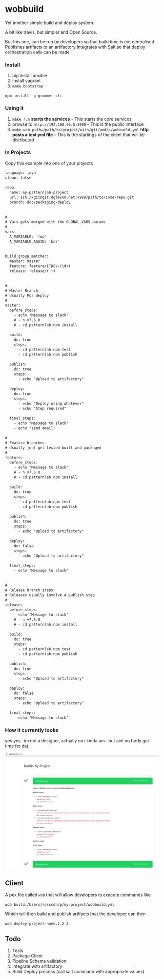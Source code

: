# wobbuild

Yet another simple build and deploy system.

A bit like travis, but simpler and Open Source.

But this one, can be run by developers so that build time is not centralised.
Publishes artifacts to an artifactory
Integrates with Salt so that deploy orchestration calls can be made



### Install

1. pip install ansible
2. install vagrant
3. `make bootstrap`

`npm install -g grommet-cli`


### Using it


1. `make run`  __starts the services__ - This starts the core services
2. browse to `http://192.168.50.5:5000` - This is the public interface
3. `make wob path=/path/to/project/with/git/and/a/wobbuild.yml` __http posts a test yml file__ - This is the startings of the client that will be distributed


### In Projects

Copy this example into one of your projects

```
language: java
clean: false

repo:
  name: my-patternlab-project
  url: ssh://git@git.dglecom.net:7999/path/to/some/repo.git
  branch: doc/packaging-deploy


#
# Vars gets merged with the GLOBAL_VARS params
#
vars:
  A_VARIABLE: 'foo'
  A_VARIABLE_AGAIN: 'bar'


build_group_matcher:
  master: master
  feature: feature/ITDEV-(\d+)
  release: release/(.+)


#
# Master Branch
# Usually For deploy
#
master:
  before_steps:
    - echo "Message to slack"
    # - n v7.5.0
    # - cd patternlab;npm install

  build:
    do: true
    steps:
      - cd patternlab;npm test
      - cd patternlab;npm publish

  publish:
    do: true
    steps:
      - echo "Upload to artifactory"

  deploy:
    do: true
    steps:
      - echo "Deploy using whatever"
      - echo "Step required"

  final_steps:
    - echo "Message to slack"
    - echo "send email"

#
# Feature branches
# Usually just get tested built and packaged
#
feature:
  before_steps:
    - echo "Message to slack"
    # - n v7.5.0
    # - cd patternlab;npm install

  build:
    do: true
    steps:
      - cd patternlab;npm test
      - cd patternlab;npm publish

  publish:
    do: true
    steps:
      - echo "Upload to artifactory"

  deploy:
    do: false
    steps:
      - echo "Upload to artifactory"

  final_steps:
    - echo "Message to slack"


#
# Release branch steps
# Releases usually involve a publish step
#
release:
  before_steps:
    - echo "Message to slack"
    # - n v7.5.0
    # - cd patternlab;npm install

  build:
    do: true
    steps:
      - cd patternlab;npm test
      - cd patternlab;npm publish

  publish:
    do: true
    steps:
      - echo "Upload to artifactory"

  deploy:
    do: false
    steps:
      - echo "Upload to artifactory"

  final_steps:
    - echo "Message to slack"

```

### How it currently looks

yes yes.. im not a designer, actually no i kinda am.. but aint no body got time for dat.

![uggers](preview.png "Ugly Preview")


## Client

A pex file called `wob` that will allow developers to execute commands like

`wob build:/Users/rosscdh/p/my-project/wobbuild.yml`

Which will then build and publish artifacts that the developer can then

`wob deploy:project-name.1.2.3`


## Todo

1. Tests
2. Package Client
3. Pipeline Schema validation
4. Integrate with artifactory
5. Build Deploy process (call salt command with appropriate values)
